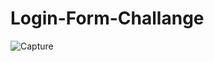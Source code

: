 # Login-Form-Challange

![Capture](https://github.com/xCyberpunkx/Login-Form-Challange/assets/116972275/5f42361e-effa-4b12-86c4-c119d642d545)

